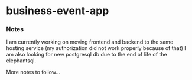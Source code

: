 # business-event-app

### Notes
I am currently working on moving frontend and backend to the same hosting service (my authorization did not work properly because of that)
I am also looking for new postgresql db due to the end of life of the elephantsql.

More notes to follow...
